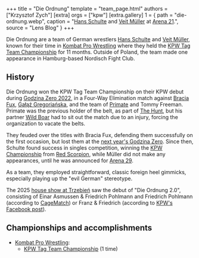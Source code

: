+++
title = "Die Ordnung"
template = "team_page.html"
authors = ["Krzysztof Zych"]
[extra]
orgs = ["kpw"]
[extra.gallery]
1 = { path = "die-ordnung.webp", caption = "[Hans Schulte](@/w/hans-schulte.md) and [Veit Müller](@/w/veit-mueller.md) at [Arena 21](@/e/kpw/2023-02-24-kpw-arena-21.md).", source = "Lens Blog" }
+++

Die Ordnung are a team of German wrestlers [Hans Schulte](@/w/hans-schulte.md) and [Veit Müller](@/w/veit-mueller.md), known for their time in [Kombat Pro Wrestling](@/o/kpw.md) where they held the [KPW Tag Team Championship](@/c/kpw-tag-team-championship.md) for 11 months. Outside of Poland, the team made one appearance in Hamburg-based Nordisch Fight Club.

## History

Die Ordnung won the KPW Tag Team Championship on their KPW debut during [Godzina Zero 2022](@/e/kpw/2022-09-17-kpw-godzina-zero-2022.md), in a Four-Way Elimination match against [Bracia Fux](@/tt/bracia-fux.md), [Gałąź Gregoriańska](@/tt/galaz-gregorianska.md), and the team of [Primate](@/w/primate.md) and Tommy Freeman. Primate was the previous holder of the belt, as part of [The Hunt](@/tt/the-hunt.md), but his partner [Wild Boar](@/w/wild-boar.md) had to sit out the match due to an injury, forcing the organization to vacate the belts.

They feuded over the titles with Bracia Fux, defending them successfully on the first occasion, but lost them at the [next year's Godzina Zero](@/e/kpw/2023-08-18-kpw-godzina-zero-2023.md). Since then, Schulte found success in singles competition, winning the [KPW Championship](@/c/kpw-championship.md) from [Red Scorpion](@/w/red-scorpion.md), while Müller did not make any appearances, until he was announced for [Arena 29](@/e/kpw/2025-06-20-kpw-arena-29.md).

As a team, they employed straightforward, classic foreign heel gimmicks, especially playing up the "evil German" stereotype.

The 2025 [house show at Trzebień](@/e/kpw/2025-09-13-kpw-trzebien.md) saw the debut of "Die Ordnung 2.0", consisting of Einar Asmussen & Friedrich Pohlmann and Friedrich Pohlmann (according to [CageMatch][cm-trzebien-wyniki]) or Franz & Friedrich (according to [KPW's Facebook post][kpw-trzebien-wyniki]).

## Championships and accomplishments

* [Kombat Pro Wrestling](@/o/kpw.md):
  - [KPW Tag Team Championship](@/c/kpw-tag-team-championship.md) (1 time)

[cm-trzebien-wyniki]: https://www.cagematch.net/?id=1&nr=434839
[kpw-trzebien-wyniki]: https://www.facebook.com/kpwrestling/posts/pfbid07wCQeqXmMLpXYmRBarHohJA9dKzLUcKpuGa6nHcGEUjdmZXRYU95yiTDcuiAdMn4l
